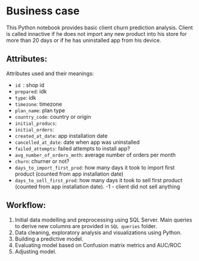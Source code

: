 # Business case
This Python notebook provides basic client churn prediction analysis. Client is called innactive if he does not import any new product into his store for more than 20 days or if he has uninstalled app from his device.

## Attributes:
Attributes used and their meanings:
- `id `: shop id
- `prepared`: idk
- `type`: idk
- `timezone`: timezone
- `plan_name`: plan type
- `country_code`: country or origin
- `initial_producs`: 
- `initial_orders`: 
- `created_at_date`: app installation date
- `cancelled_at_date`: date when app was uninstalled
- `failed_attempts`: failed attempts to install app?
- `avg_number_of_orders_mnth`: average number of orders per month
- `churn`: churner or not?
- `days_to_import_first_prod`: how many days it took to import first product (counted from app installation date)
- `days_to_sell_first_prod`: how many days it took to sell first product (counted from app installation date). -1 - client did not sell anything

## Workflow:
1. Initial data modelling and preprocessing using SQL Server. Main queries to derive new columns are provided in `SQL queries` folder. 
2. Data cleaning, exploratory analysis and visualizations using Python.
3. Building a predictive model.
4. Evaluating model based on Confusion matrix metrics and AUC/ROC
5. Adjusting model.
